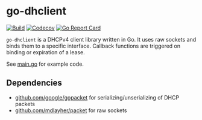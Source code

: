 go-dhclient
===========

[![Build](https://github.com/digineo/go-dhclient/actions/workflows/go.yml/badge.svg)](https://github.com/digineo/go-dhclient/actions/workflows/go.yml)
[![Codecov](http://codecov.io/github/digineo/go-dhclient/coverage.svg?branch=master)](http://codecov.io/github/digineo/go-dhclient?branch=master)
[![Go Report Card](https://goreportcard.com/badge/github.com/digineo/go-dhclient)](https://goreportcard.com/report/github.com/digineo/go-dhclient)

`go-dhclient` is a DHCPv4 client library written in Go.
It uses raw sockets and binds them to a specific interface.
Callback functions are triggered on binding or expiration of a lease.

See [main.go](cmd/dhclient/main.go) for example code.

## Dependencies

* [github.com/google/gopacket](https://github.com/google/gopacket) for serializing/unserializing of DHCP packets
* [github.com/mdlayher/packet](https://github.com/mdlayher/packet) for raw sockets

